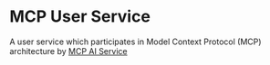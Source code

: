 # MCP User Service

A user service which participates in  Model Context Protocol (MCP) architecture by [MCP AI Service](https://github.com/srijan-singh/mcp-ai-service)
